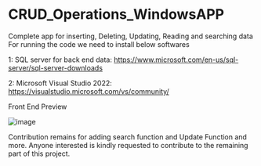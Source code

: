 # CRUD_Operations_WindowsAPP
Complete app for inserting, Deleting, Updating, Reading and searching data
For running the code we need to install below softwares

1: SQL server for back end data: https://www.microsoft.com/en-us/sql-server/sql-server-downloads

2: Microsoft Visual Studio 2022: https://visualstudio.microsoft.com/vs/community/

Front End Preview 

![image](https://github.com/SaadullahKarimi/CRUD_Operations_WindowsAPP/assets/79996938/9bb277bc-d9ef-4794-9a84-c118a9174486)

Contribution remains for adding search function and Update Function and more. Anyone interested is kindly requested to contribute to the remaining part of this project.
